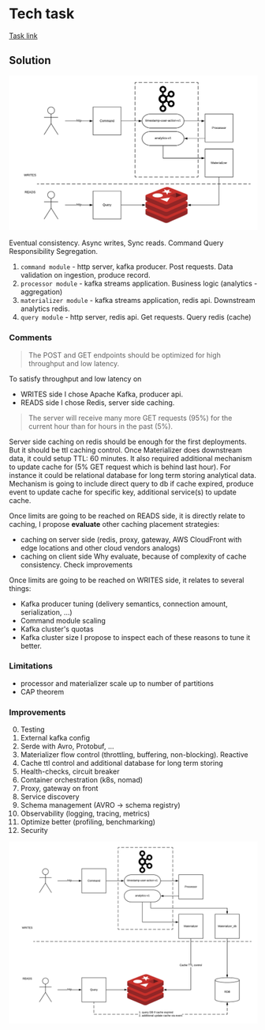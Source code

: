 # Tech task
[Task link](https://gist.github.com/jeffreyolchovy/a961dfc3570b7e9004a9df4ac6290963)

## Solution
![img](./doc/tapad1.png)

Eventual consistency. Async writes, Sync reads. Command Query Responsibility Segregation. 

1. `command module` - http server, kafka producer. Post requests. Data validation on ingestion, produce record. 
2. `processor module` - kafka streams application. Business logic (analytics - aggregation)
3. `materializer module` - kafka streams application, redis api. Downstream analytics redis.
4. `query module` - http server, redis api. Get requests. Query redis (cache)  

### Comments 

>The POST and GET endpoints should be optimized for high throughput and low latency.

To satisfy throughput and low latency on 
* WRITES side I chose Apache Kafka, producer api. 
* READS side I chose Redis, server side caching. 

>The server will receive many more GET requests (95%) for the current hour than for hours in the past (5%).

Server side caching on redis should be enough for the first deployments. 
But it should be ttl caching control. Once Materializer does downstream data, it could setup TTL: 60 minutes.
It also required additional mechanism to update cache for (5% GET request which is behind last hour).
For instance it could be relational database for long term storing analytical data.
Mechanism is going to include direct query to db if cache expired, produce event to update cache for specific key, additional service(s) to update cache.

Once limits are going to be reached on READS side, it is directly relate to caching, 
I propose **evaluate** other caching placement strategies:
* caching on server side (redis, proxy, gateway, AWS CloudFront with edge locations and other cloud vendors analogs)
* caching on client side
Why evaluate, because of complexity of cache consistency. Check improvements 

Once limits are going to be reached on WRITES side, it relates to several things:
* Kafka producer tuning (delivery semantics, connection amount, serialization, ...)
* Command module scaling
* Kafka cluster's quotas
* Kafka cluster size 
I propose to inspect each of these reasons to tune it better.

### Limitations
* processor and materializer scale up to number of partitions
* CAP theorem
 
### Improvements
0. Testing
1. External kafka config
2. Serde with Avro, Protobuf, ...
3. Materializer flow control (throttling, buffering, non-blocking). Reactive
4. Cache ttl control and additional database for long term storing
5. Health-checks, circuit breaker
6. Container orchestration (k8s, nomad)
7. Proxy, gateway on front
8. Service discovery
9. Schema management (AVRO -> schema registry) 
10. Observability (logging, tracing, metrics)
11. Optimize better (profiling, benchmarking)
12. Security

![img](./doc/tapad1-improvements.png)


